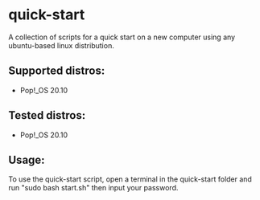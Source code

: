 # quick-start

A collection of scripts for a quick start on a new computer using any ubuntu-based linux distribution.

## Supported distros:
* Pop!_OS 20.10

## Tested distros:
* Pop!_OS 20.10

## Usage:

To use the quick-start script, open a terminal in the quick-start folder and run "sudo bash start.sh" then input your password.
